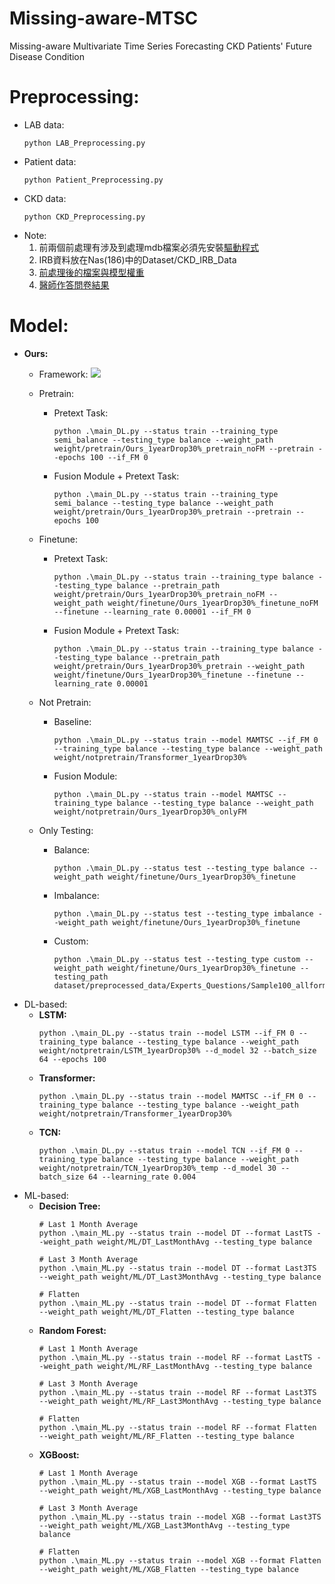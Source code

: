 # Missing-aware-MTSC
Missing-aware Multivariate Time Series Forecasting CKD Patients' Future Disease Condition
# Preprocessing:
- LAB data:
    ```
    python LAB_Preprocessing.py
    ```
- Patient data:
    ```
    python Patient_Preprocessing.py
    ```
- CKD data:
    ```
    python CKD_Preprocessing.py 
    ```
- Note:
  1. 前兩個前處理有涉及到處理mdb檔案必須先安裝[驅動程式](https://www.microsoft.com/en-us/download/details.aspx?id=54920)
  2. IRB資料放在Nas(186)中的Dataset/CKD_IRB_Data
  3. [前處理後的檔案與模型權重](https://drive.google.com/file/d/1uOpG7RPLJpaBbq8Tnj06ZA5YUfgQPBzc/view?usp=sharing)
  4. [醫師作答問卷結果](https://drive.google.com/drive/folders/1-_cdz3oXnGPPlMc9417JMU6RdArAR4e9?usp=sharing)
# Model:
- **Ours:** 
    - Framework:
        ![](https://hackmd.io/_uploads/rJspdLy23.png)

    - Pretrain:
        - Pretext Task:
            ```
            python .\main_DL.py --status train --training_type semi_balance --testing_type balance --weight_path weight/pretrain/Ours_1yearDrop30%_pretrain_noFM --pretrain --epochs 100 --if_FM 0
            ```
        - Fusion Module + Pretext Task:
            ```
            python .\main_DL.py --status train --training_type semi_balance --testing_type balance --weight_path weight/pretrain/Ours_1yearDrop30%_pretrain --pretrain --epochs 100
            ```
    - Finetune:
        - Pretext Task:
            ```
            python .\main_DL.py --status train --training_type balance --testing_type balance --pretrain_path weight/pretrain/Ours_1yearDrop30%_pretrain_noFM --weight_path weight/finetune/Ours_1yearDrop30%_finetune_noFM --finetune --learning_rate 0.00001 --if_FM 0
            ```
        - Fusion Module + Pretext Task:
            ```
            python .\main_DL.py --status train --training_type balance --testing_type balance --pretrain_path weight/pretrain/Ours_1yearDrop30%_pretrain --weight_path weight/finetune/Ours_1yearDrop30%_finetune --finetune --learning_rate 0.00001
            ```

    - Not Pretrain:
        - Baseline:
            ```
            python .\main_DL.py --status train --model MAMTSC --if_FM 0 --training_type balance --testing_type balance --weight_path weight/notpretrain/Transformer_1yearDrop30%
            ```
        - Fusion Module:
            ```
            python .\main_DL.py --status train --model MAMTSC --training_type balance --testing_type balance --weight_path weight/notpretrain/Ours_1yearDrop30%_onlyFM
            ```
    - Only Testing:
        - Balance:
            ```
            python .\main_DL.py --status test --testing_type balance --weight_path weight/finetune/Ours_1yearDrop30%_finetune
            ```
        - Imbalance:
            ```
            python .\main_DL.py --status test --testing_type imbalance --weight_path weight/finetune/Ours_1yearDrop30%_finetune
            ```
        - Custom:
            ```
            python .\main_DL.py --status test --testing_type custom --weight_path weight/finetune/Ours_1yearDrop30%_finetune --testing_path dataset/preprocessed_data/Experts_Questions/Sample100_allform
            ```
- DL-based:
    - **LSTM:**
        ```
        python .\main_DL.py --status train --model LSTM --if_FM 0 --training_type balance --testing_type balance --weight_path weight/notpretrain/LSTM_1yearDrop30% --d_model 32 --batch_size 64 --epochs 100
        ```
    - **Transformer:**
        ```
        python .\main_DL.py --status train --model MAMTSC --if_FM 0 --training_type balance --testing_type balance --weight_path weight/notpretrain/Transformer_1yearDrop30%
        ```
    - **TCN:**
        ```
        python .\main_DL.py --status train --model TCN --if_FM 0 --training_type balance --testing_type balance --weight_path weight/notpretrain/TCN_1yearDrop30%_temp --d_model 30 --batch_size 64 --learning_rate 0.004
        ```
- ML-based:
    - **Decision Tree:**
        ```
        # Last 1 Month Average
        python .\main_ML.py --status train --model DT --format LastTS --weight_path weight/ML/DT_LastMonthAvg --testing_type balance

        # Last 3 Month Average
        python .\main_ML.py --status train --model DT --format Last3TS --weight_path weight/ML/DT_Last3MonthAvg --testing_type balance

        # Flatten
        python .\main_ML.py --status train --model DT --format Flatten --weight_path weight/ML/DT_Flatten --testing_type balance
        ```
    - **Random Forest:**
        ```
        # Last 1 Month Average
        python .\main_ML.py --status train --model RF --format LastTS --weight_path weight/ML/RF_LastMonthAvg --testing_type balance

        # Last 3 Month Average
        python .\main_ML.py --status train --model RF --format Last3TS --weight_path weight/ML/RF_Last3MonthAvg --testing_type balance

        # Flatten
        python .\main_ML.py --status train --model RF --format Flatten --weight_path weight/ML/RF_Flatten --testing_type balance
        ```
    - **XGBoost:**
        ```
        # Last 1 Month Average
        python .\main_ML.py --status train --model XGB --format LastTS --weight_path weight/ML/XGB_LastMonthAvg --testing_type balance

        # Last 3 Month Average
        python .\main_ML.py --status train --model XGB --format Last3TS --weight_path weight/ML/XGB_Last3MonthAvg --testing_type balance

        # Flatten
        python .\main_ML.py --status train --model XGB --format Flatten --weight_path weight/ML/XGB_Flatten --testing_type balance
        ```
